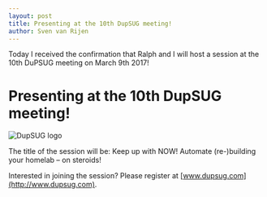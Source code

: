 ```yaml
---
layout: post
title: Presenting at the 10th DupSUG meeting!
author: Sven van Rijen
---
```


Today I received the confirmation that Ralph and I will host a session at the 10th DuPSUG meeting on March 9th 2017!

# Presenting at the 10th DupSUG meeting!
![DupSUG logo](https://svenvanrijen.github.io/svenvanrijen.nl-archive/images/DuPSUG.png)

The title of the session will be:
Keep up with NOW! Automate (re-)building your homelab – on steroids!

Interested in joining the session? Please register at [www.dupsug.com](http://www.dupsug.com).
